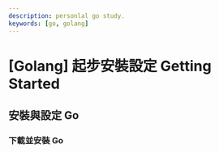 ```yaml
---
description: personlal go study.
keywords: [go, golang]
---
```


# [Golang] 起步安裝設定 Getting Started

## 安裝與設定 Go

### 下載並安裝 Go
